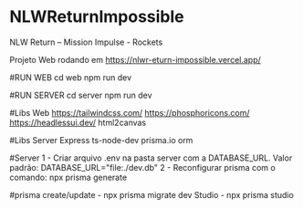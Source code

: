# NLWReturnImpossible
NLW Return – Mission Impulse - Rockets

Projeto Web rodando em 
https://nlwr-eturn-impossible.vercel.app/

#RUN WEB
cd web
npm run dev

#RUN SERVER
cd server
npm run dev

#Libs Web
https://tailwindcss.com/
https://phosphoricons.com/
https://headlessui.dev/
html2canvas

#Libs Server
Express
ts-node-dev
prisma.io orm

#Server
1 - Criar arquivo .env na pasta server com a DATABASE_URL. Valor padrão: DATABASE_URL="file:./dev.db"
2 - Reconfigurar prisma com o comando: npx prisma generate


#prisma
create/update - npx prisma migrate dev
Studio - npx prisma studio
